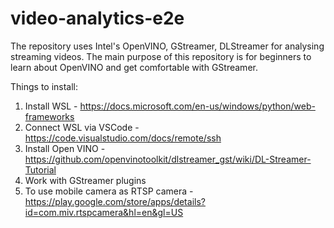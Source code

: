 # video-analytics-e2e
The repository uses Intel's OpenVINO, GStreamer, DLStreamer for analysing streaming videos. The main purpose of this repository is for beginners to learn about OpenVINO and get comfortable with GStreamer. 

Things to install:
1. Install WSL - https://docs.microsoft.com/en-us/windows/python/web-frameworks
2. Connect WSL via VSCode - https://code.visualstudio.com/docs/remote/ssh
3. Install Open VINO - https://github.com/openvinotoolkit/dlstreamer_gst/wiki/DL-Streamer-Tutorial
4. Work with GStreamer plugins
5. To use mobile camera as RTSP camera - https://play.google.com/store/apps/details?id=com.miv.rtspcamera&hl=en&gl=US